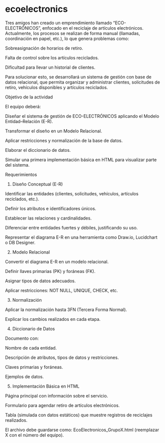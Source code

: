 # ecoelectronics

Tres amigos han creado un emprendimiento llamado “ECO-ELECTRÓNICOS”, enfocado en el reciclaje de artículos electrónicos. Actualmente, los procesos se realizan de forma manual (llamadas, coordinación en papel, etc.), lo que genera problemas como:

Sobreasignación de horarios de retiro.

Falta de control sobre los artículos reciclados.

Dificultad para llevar un historial de clientes.

Para solucionar esto, se desarrollará un sistema de gestión con base de datos relacional, que permita organizar y administrar clientes, solicitudes de retiro, vehículos disponibles y artículos reciclados.

Objetivo de la actividad

El equipo deberá:

Diseñar el sistema de gestión de ECO-ELECTRÓNICOS aplicando el Modelo Entidad–Relación (E-R).

Transformar el diseño en un Modelo Relacional.

Aplicar restricciones y normalización de la base de datos.

Elaborar el diccionario de datos.

Simular una primera implementación básica en HTML para visualizar parte del sistema.

Requerimientos
1. Diseño Conceptual (E-R)

Identificar las entidades (clientes, solicitudes, vehículos, artículos reciclados, etc.).

Definir los atributos e identificadores únicos.

Establecer las relaciones y cardinalidades.

Diferenciar entre entidades fuertes y débiles, justificando su uso.

Representar el diagrama E-R en una herramienta como Draw.io, Lucidchart o DB Designer.

2. Modelo Relacional

Convertir el diagrama E-R en un modelo relacional.

Definir llaves primarias (PK) y foráneas (FK).

Asignar tipos de datos adecuados.

Aplicar restricciones: NOT NULL, UNIQUE, CHECK, etc.

3. Normalización

Aplicar la normalización hasta 3FN (Tercera Forma Normal).

Explicar los cambios realizados en cada etapa.

4. Diccionario de Datos

Documento con:

Nombre de cada entidad.

Descripción de atributos, tipos de datos y restricciones.

Claves primarias y foráneas.

Ejemplos de datos.

5. Implementación Básica en HTML

Página principal con información sobre el servicio.

Formulario para agendar retiro de artículos electrónicos.

Tabla (simulada con datos estáticos) que muestre registros de reciclajes realizados.

El archivo debe guardarse como:
EcoElectronicos_GrupoX.html (reemplazar X con el número del equipo).
